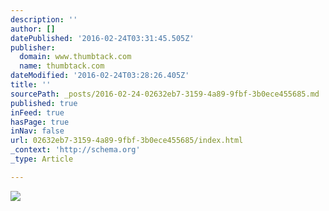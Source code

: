 ```yaml
---
description: ''
author: []
datePublished: '2016-02-24T03:31:45.505Z'
publisher:
  domain: www.thumbtack.com
  name: thumbtack.com
dateModified: '2016-02-24T03:28:26.405Z'
title: ''
sourcePath: _posts/2016-02-24-02632eb7-3159-4a89-9fbf-3b0ece455685.md
published: true
inFeed: true
hasPage: true
inNav: false
url: 02632eb7-3159-4a89-9fbf-3b0ece455685/index.html
_context: 'http://schema.org'
_type: Article

---
```

![](https://static1.thumbtackstatic.com/pictures/9109/20pph3mpsoue63cho0s9k764id_580x380.jpg)